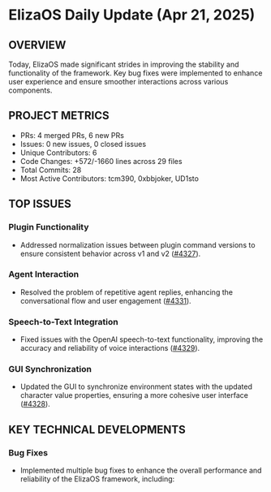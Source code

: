 # ElizaOS Daily Update (Apr 21, 2025)

## OVERVIEW 
Today, ElizaOS made significant strides in improving the stability and functionality of the framework. Key bug fixes were implemented to enhance user experience and ensure smoother interactions across various components.

## PROJECT METRICS
- PRs: 4 merged PRs, 6 new PRs
- Issues: 0 new issues, 0 closed issues
- Unique Contributors: 6
- Code Changes: +572/-1660 lines across 29 files
- Total Commits: 28
- Most Active Contributors: tcm390, 0xbbjoker, UD1sto

## TOP ISSUES
### Plugin Functionality
- Addressed normalization issues between plugin command versions to ensure consistent behavior across v1 and v2 ([#4327](https://github.com/elizaos/eliza/pull/4327)).
  
### Agent Interaction
- Resolved the problem of repetitive agent replies, enhancing the conversational flow and user engagement ([#4331](https://github.com/elizaos/eliza/pull/4331)).

### Speech-to-Text Integration
- Fixed issues with the OpenAI speech-to-text functionality, improving the accuracy and reliability of voice interactions ([#4329](https://github.com/elizaos/eliza/pull/4329)).

### GUI Synchronization
- Updated the GUI to synchronize environment states with the updated character value properties, ensuring a more cohesive user interface ([#4328](https://github.com/elizaos/eliza/pull/4328)).

## KEY TECHNICAL DEVELOPMENTS
### Bug Fixes
- Implemented multiple bug fixes to enhance the overall performance and reliability of the ElizaOS framework, including: